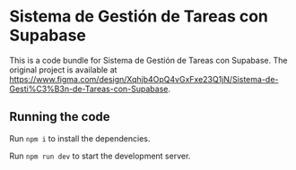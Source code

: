 
  # Sistema de Gestión de Tareas con Supabase

  This is a code bundle for Sistema de Gestión de Tareas con Supabase. The original project is available at https://www.figma.com/design/Xqhjb4OpQ4vGxFxe23Q1jN/Sistema-de-Gesti%C3%B3n-de-Tareas-con-Supabase.

  ## Running the code

  Run `npm i` to install the dependencies.

  Run `npm run dev` to start the development server.
  